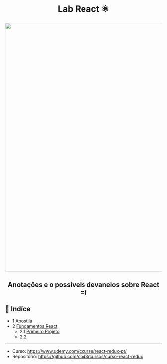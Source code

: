 <h1 align="center">

  Lab React :atom_symbol:
</h1>

<p align="center"> 
<img src="https://sujeitoprogramador.com/wp-content/uploads/2019/04/react.png" width="800">
</p>

<h2 align="center">  
  Anotações e o possíveis devaneios sobre React =)
</h2>

## :robot: Indíce

- 1 [Apostila]()
- 2 [Fundamentos React](#02)
  - 2.1 [Primeiro Projeto](#02-1)
  - 2.2 [](#02-1)


  
****
- Curso: https://www.udemy.com/course/react-redux-pt/
- Repositório: https://github.com/cod3rcursos/curso-react-redux
